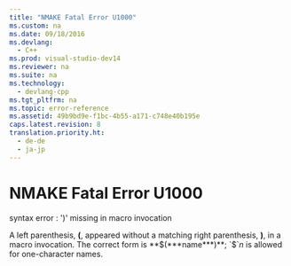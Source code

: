 ```yaml
---
title: "NMAKE Fatal Error U1000"
ms.custom: na
ms.date: 09/18/2016
ms.devlang: 
  - C++
ms.prod: visual-studio-dev14
ms.reviewer: na
ms.suite: na
ms.technology: 
  - devlang-cpp
ms.tgt_pltfrm: na
ms.topic: error-reference
ms.assetid: 49b9bd9e-f1bc-4b55-a171-c748e40b195e
caps.latest.revision: 8
translation.priority.ht: 
  - de-de
  - ja-jp
---
```

# NMAKE Fatal Error U1000
syntax error : ')' missing in macro invocation  
  
 A left parenthesis, **(**, appeared without a matching right parenthesis, **)**, in a macro invocation. The correct form is **$(***name***)**; `$`*n* is allowed for one-character names.
